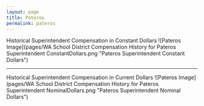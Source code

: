 ```yaml
---
layout: page
title: Pateros
permalink: pateros
---
```



Historical Superintendent Compensation in Constant Dollars
![Pateros Image](pages/WA School District Compensation History for Pateros Superintendent ConstantDollars.png "Pateros Superintendent Constant Dollars")

___

Historical Superintendent Compensation in Current Dollars
![Pateros Image](pages/WA School District Compensation History for Pateros Superintendent NominalDollars.png "Pateros Superintendent Nominal Dollars")